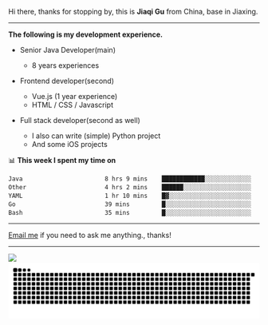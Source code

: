 Hi there, thanks for stopping by, this is **Jiaqi Gu** from China, base in Jiaxing.

---

**The following is my development experience.**

- Senior Java Developer(main)
  - 8 years experiences

- Frontend developer(second)
  - Vue.js (1 year experience)
  - HTML / CSS / Javascript
  
- Full stack developer(second as well)
  - I also can write (simple) Python project
  - And some iOS projects

📊 **This week I spent my time on**
<!--START_SECTION:waka-->

```txt
Java                       8 hrs 9 mins    ████████████░░░░░░░░░░░░░   48.55 %
Other                      4 hrs 2 mins    ██████░░░░░░░░░░░░░░░░░░░   24.12 %
YAML                       1 hr 10 mins    █▓░░░░░░░░░░░░░░░░░░░░░░░   06.96 %
Go                         39 mins         █░░░░░░░░░░░░░░░░░░░░░░░░   03.91 %
Bash                       35 mins         █░░░░░░░░░░░░░░░░░░░░░░░░   03.57 %
```

<!--END_SECTION:waka-->

---

[Email me](mailto:htk2klwgr@mozmail.com?subject=Hiring_from_GitHub) if you need to ask me anything., thanks!

---

![]( https://visitor-badge.glitch.me/badge?page_id=githubgujiaqi)
![]( https://github.com/droid-Q/droid-Q/raw/output/github-contribution-grid-snake.svg#gh-dark-mode-only)
